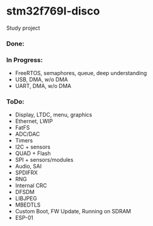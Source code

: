 # stm32f769I-disco
Study project

### Done:
### In Progress:
- FreeRTOS, semaphores, queue, deep understanding
- USB, DMA, w/o DMA
- UART, DMA, w/o DMA
### ToDo:
- Display, LTDC, menu, graphics
- Ethernet, LWIP
- FatFS
- ADC/DAC
- Timers
- I2C + sensors
- QUAD + Flash
- SPI + sensors/modules
- Audio, SAI
- SPDIFRX
- RNG
- Internal CRC
- DFSDM
- LIBJPEG
- MBEDTLS
- Custom Boot, FW Update, Running on SDRAM
- ESP-01
